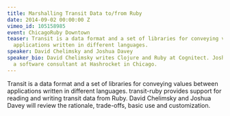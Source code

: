 ```yaml
---
title: Marshalling Transit Data to/from Ruby
date: 2014-09-02 00:00:00 Z
vimeo_id: 105158985
event: ChicagoRuby Downtown
teaser: Transit is a data format and a set of libraries for conveying values between
  applications written in different languages.
speaker: David Chelimsky and Joshua Davey
speaker_bio: David Chelimsky writes Clojure and Ruby at Cognitect. Joshua Davey is
  a software consultant at Hashrocket in Chicago.
---
```


Transit is a data format and a set of libraries for conveying values between applications written in different languages. transit-ruby provides support for reading and writing transit data from Ruby. David Chelimsky and Joshua Davey will review the rationale, trade-offs, basic use and customization.

